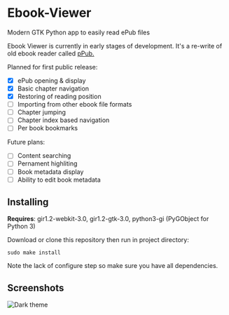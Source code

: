 # Ebook-Viewer
Modern GTK Python app to easily read ePub files

Ebook Viewer is currently in early stages of development. It's a re-write of old ebook reader called [pPub.](https://github.com/sakisds/pPub)

Planned for first public release:
- [x] ePub opening & display
- [x] Basic chapter navigation
- [x] Restoring of reading position
- [ ] Importing from other ebook file formats
- [ ] Chapter jumping
- [ ] Chapter index based navigation
- [ ] Per book bookmarks

Future plans:
- [ ] Content searching
- [ ] Pernament highliting
- [ ] Book metadata display
- [ ] Ability to edit book metadata

## Installing

**Requires**: gir1.2-webkit-3.0, gir1.2-gtk-3.0, python3-gi (PyGObject for Python 3)

Download or clone this repository then run in project directory:

```sudo make install```

Note the lack of configure step so make sure you have all dependencies.

## Screenshots

![Dark theme](https://i.imgur.com/sQNZ3vi.png)


